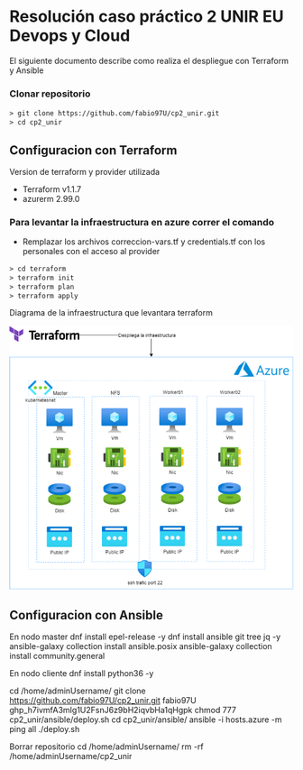 # Resolución caso práctico 2 UNIR EU Devops y Cloud

El siguiente documento describe como realiza el despliegue con Terraform y Ansible

### Clonar repositorio
```console
> git clone https://github.com/fabio97U/cp2_unir.git
> cd cp2_unir
```

## Configuracion con Terraform
Version de terraform y provider utilizada
- Terraform v1.1.7
- azurerm 2.99.0

### Para levantar la infraestructura en azure correr el comando
- Remplazar los archivos correccion-vars.tf y credentials.tf con los personales con el acceso al provider

```console
> cd terraform
> terraform init
> terraform plan
> terraform apply
```
Diagrama de la infraestructura que levantara terraform

![](imgs/Diagram-terraform.png)

## Configuracion con Ansible

En nodo master
dnf install epel-release -y
dnf install ansible git tree jq -y
ansible-galaxy collection install ansible.posix
ansible-galaxy collection install community.general

En nodo cliente
dnf install python36 -y

cd /home/adminUsername/
git clone https://github.com/fabio97U/cp2_unir.git
fabio97U
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
chmod 777 cp2_unir/ansible/deploy.sh
cd cp2_unir/ansible/
ansible -i hosts.azure -m ping all
./deploy.sh

Borrar repositorio
cd /home/adminUsername/
rm -rf /home/adminUsername/cp2_unir

